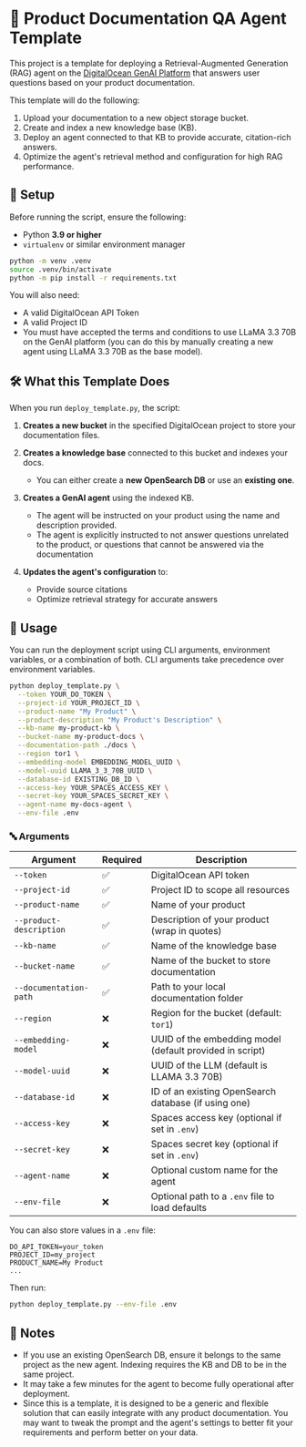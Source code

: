 # 📄 Product Documentation QA Agent Template

This project is a template for deploying a Retrieval-Augmented Generation (RAG) agent on the [DigitalOcean GenAI Platform](https://www.digitalocean.com/products/gen-ai) that answers user questions based on your product documentation. 

This template will do the following:

1. Upload your documentation to a new object storage bucket.
2. Create and index a new knowledge base (KB).
3. Deploy an agent connected to that KB to provide accurate, citation-rich answers.
4. Optimize the agent's retrieval method and configuration for high RAG performance.


## 🚀 Setup

Before running the script, ensure the following:

- Python **3.9 or higher**
- `virtualenv` or similar environment manager

```bash
python -m venv .venv
source .venv/bin/activate
python -m pip install -r requirements.txt
````

You will also need:

* A valid DigitalOcean API Token
* A valid Project ID
* You must have accepted the terms and conditions to use LLaMA 3.3 70B on the GenAI platform (you can do this by manually creating a new agent using LLaMA 3.3 70B as the base model).


## 🛠️ What this Template Does

When you run `deploy_template.py`, the script:

1. **Creates a new bucket** in the specified DigitalOcean project to store your documentation files.
2. **Creates a knowledge base** connected to this bucket and indexes your docs.

   * You can either create a **new OpenSearch DB** or use an **existing one**.
3. **Creates a GenAI agent** using the indexed KB.

   * The agent will be instructed on your product using the name and description provided.
   * The agent is explicitly instructed to not answer questions unrelated to the product, or questions that cannot be answered via the documentation
4. **Updates the agent's configuration** to:

   * Provide source citations
   * Optimize retrieval strategy for accurate answers


## 🧪 Usage

You can run the deployment script using CLI arguments, environment variables, or a combination of both. CLI arguments take precedence over environment variables.

```bash
python deploy_template.py \
  --token YOUR_DO_TOKEN \
  --project-id YOUR_PROJECT_ID \
  --product-name "My Product" \
  --product-description "My Product's Description" \
  --kb-name my-product-kb \
  --bucket-name my-product-docs \
  --documentation-path ./docs \
  --region tor1 \
  --embedding-model EMBEDDING_MODEL_UUID \
  --model-uuid LLAMA_3_3_70B_UUID \
  --database-id EXISTING_DB_ID \
  --access-key YOUR_SPACES_ACCESS_KEY \
  --secret-key YOUR_SPACES_SECRET_KEY \
  --agent-name my-docs-agent \
  --env-file .env
```

### 🔤 Arguments

| Argument                | Required | Description                                              |
| ----------------------- | -------- | -------------------------------------------------------- |
| `--token`               | ✅        | DigitalOcean API token                                   |
| `--project-id`          | ✅        | Project ID to scope all resources                        |
| `--product-name`        | ✅        | Name of your product                                     |
| `--product-description` | ✅        | Description of your product (wrap in quotes)             |
| `--kb-name`             | ✅        | Name of the knowledge base                               |
| `--bucket-name`         | ✅        | Name of the bucket to store documentation                |
| `--documentation-path`  | ✅        | Path to your local documentation folder                  |
| `--region`              | ❌        | Region for the bucket (default: `tor1`)                  |
| `--embedding-model`     | ❌        | UUID of the embedding model (default provided in script) |
| `--model-uuid`          | ❌        | UUID of the LLM (default is LLAMA 3.3 70B)               |
| `--database-id`         | ❌        | ID of an existing OpenSearch database (if using one)     |
| `--access-key`          | ❌        | Spaces access key (optional if set in `.env`)            |
| `--secret-key`          | ❌        | Spaces secret key (optional if set in `.env`)            |
| `--agent-name`          | ❌        | Optional custom name for the agent                       |
| `--env-file`            | ❌        | Optional path to a `.env` file to load defaults          |

You can also store values in a `.env` file:

```env
DO_API_TOKEN=your_token
PROJECT_ID=my_project
PRODUCT_NAME=My Product
...
```

Then run:

```bash
python deploy_template.py --env-file .env
```



## 📌 Notes

* If you use an existing OpenSearch DB, ensure it belongs to the same project as the new agent. Indexing requires the KB and DB to be in the same project.
* It may take a few minutes for the agent to become fully operational after deployment. 
* Since this is a template, it is designed to be a generic and flexible solution that can easily integrate with any product documentation. You may want to tweak the prompt and the agent's settings to better fit your requirements and perform better on your data.
 

